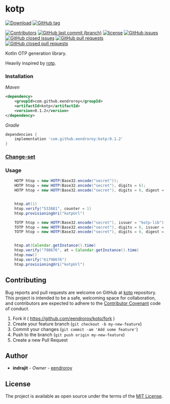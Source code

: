 # kotp

[![Download](https://api.bintray.com/packages/eendroroy/com.github.eendroroy/kotp/images/download.svg)](https://bintray.com/eendroroy/com.github.eendroroy/kotp/_latestVersion)
[![GitHub tag](https://img.shields.io/github/tag/eendroroy/kotp.svg)](https://github.com/eendroroy/kotp/tags)

[![Contributors](https://img.shields.io/github/contributors/eendroroy/kotp.svg)](https://github.com/eendroroy/kotp/graphs/contributors)
[![GitHub last commit (branch)](https://img.shields.io/github/last-commit/eendroroy/kotp/master.svg)](https://github.com/eendroroy/kotp)
[![license](https://img.shields.io/github/license/eendroroy/kotp.svg)](https://github.com/eendroroy/kotp/blob/master/LICENSE)
[![GitHub issues](https://img.shields.io/github/issues/eendroroy/kotp.svg)](https://github.com/eendroroy/kotp/issues)
[![GitHub closed issues](https://img.shields.io/github/issues-closed/eendroroy/kotp.svg)](https://github.com/eendroroy/kotp/issues?q=is%3Aissue+is%3Aclosed)
[![GitHub pull requests](https://img.shields.io/github/issues-pr/eendroroy/kotp.svg)](https://github.com/eendroroy/kotp/pulls)
[![GitHub closed pull requests](https://img.shields.io/github/issues-pr-closed/eendroroy/kotp.svg)](https://github.com/eendroroy/kotp/pulls?q=is%3Apr+is%3Aclosed)

Kotlin OTP generation library.

Heavily inspired by [rotp](https://github.com/mdp/rotp).

### Installation

*Maven*

```xml
<dependency>
	<groupId>com.github.eendroroy</groupId>
	<artifactId>kotp</artifactId>
	<version>0.1.2</version>
</dependency>
```

*Gradle*
```groovy
dependencies {
    implementation 'com.github.eendroroy:kotp:0.1.2'
}
```

### [Change-set](CHANGESET.md)

### Usage

```java
    HOTP htop = new HOTP(Base32.encode("secret"));
    HOTP htop = new HOTP(Base32.encode("secret"), digits = 6);
    HOTP htop = new HOTP(Base32.encode("secret"), digits = 6, digest = Digest.SHA1);


    htop.at(1)
    htop.verify("533881", counter = 1)
    htop.provisioningUri("kotpUrl")
```

```java
    TOTP htop = new HOTP(Base32.encode("secret"), issuer = "kotp-lib");
    TOTP htop = new HOTP(Base32.encode("secret"), digits = 6, issuer = "kotp-lib");
    TOTP htop = new HOTP(Base32.encode("secret"), digits = 6, digest = Digest.SHA1, issuer = "kotp-lib", interval = 60);


    htop.at(Calendar.getInstance().time)
    htop.verify("798676", at = Calendar.getInstance().time)
    htop.now()
    htop.verify("61798676")
    htop.provisioningUri("kotpUrl")
```

## Contributing

Bug reports and pull requests are welcome on GitHub at [kotp](https://github.com/eendroroy/kotp) repository.
This project is intended to be a safe, welcoming space for collaboration, and contributors are expected to adhere to the
[Contributor Covenant](http://contributor-covenant.org) code of conduct.

  1. Fork it ( https://github.com/eendroroy/kotp/fork )
  1. Create your feature branch (`git checkout -b my-new-feature`)
  1. Commit your changes (`git commit -am 'Add some feature'`)
  1. Push to the branch (`git push origin my-new-feature`)
  1. Create a new Pull Request

## Author

* **indrajit** - *Owner* - [eendroroy](https://github.com/eendroroy)

## License

The project is available as open source under the terms of the [MIT License](http://opensource.org/licenses/MIT).